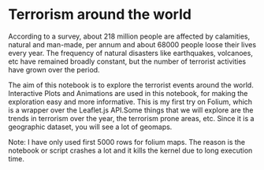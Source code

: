 # Terrorism around the world
According to a survey, about 218 million people are affected by calamities, natural and man-made, per annum and about 68000 people loose their lives every year. The frequency of natural disasters like earthquakes, volcanoes, etc have remained broadly constant, but the number of terrorist activities have grown over the period.

The aim of this notebook is to explore the terrorist events around the world. Interactive Plots and Animations are used in this notebook, for making the exploration easy and more informative. This is my first try on Folium, which is a wrapper over the Leaflet.js API.Some things that we will explore are the trends in terrorism over the year, the terrorism prone areas, etc. Since it is a geographic dataset, you will see a lot of geomaps.

Note: I have only used first 5000 rows for folium maps. The reason is the notebook or script crashes a lot and it kills the kernel due to long execution time.
